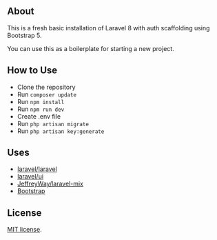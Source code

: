 
## About

This is a fresh basic installation of Laravel 8 with auth scaffolding using Bootstrap 5.

You can use this as a boilerplate for starting a new project.

## How to Use

- Clone the repository
- Run `composer update`
- Run `npm install`
- Run `npm run dev`
- Create .env file
- Run `php artisan migrate`
- Run `php artisan key:generate`

## Uses

- [laravel/laravel](https://github.com/laravel/laravel)
- [laravel/ui](https://github.com/laravel/ui)
- [JeffreyWay/laravel-mix](https://github.com/JeffreyWay/laravel-mix)
- [Bootstrap](https://getbootstrap.com)

## License

[MIT license](https://opensource.org/licenses/MIT).
